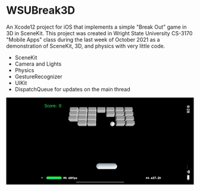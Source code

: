 # WSUBreak3D

An Xcode12 project for iOS that implements a simple "Break Out" game in 3D in SceneKit. This project was created in Wright State University CS-3170 "Mobile Apps" class during the last week of October 2021 as a demonstration of SceneKit, 3D, and physics with very little code.

- SceneKit
- Camera and Lights
- Physics
- GestureRecognizer
- UIKit
- DispatchQueue for updates on the main thread

![Screen Shot](./SimulatorScreenShot.png)

